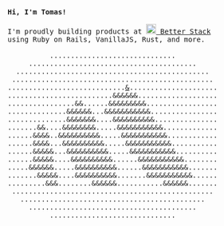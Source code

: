 <pre>
<b>Hi, I'm Tomas!</b>

I'm proudly building products at <a href="https://betterstack.com"><img src="https://github.com/gyfis/gyfis/assets/1632140/a578e5d3-7bf2-421d-b497-c2ede81c2a43" alt="betterstack" width="20" /> Better Stack
</a>using Ruby on Rails, VanillaJS, Rust, and more.

          ..............................
     ........................................
  ..............................................
 ................................................
............................<a href='https://betterstack.com/careers' title="We're hiring at Better Stack!">&</a>.....................
.........................&&&&&&...................
................&&......&&&&&&&&&.................
..............&&&&&&...&&&&&&&&&&&................
..............&&&&&&&....&&&&&&&&&&...............
.......&&....&&&&&&&&.....&&&&&&&&&&&.............
......&&&&..&&&&&&&&&&.....&&&&&&&&&&&............
......&&&&...&&&&&&&&&&.....&&&&&&&&&&&...........
......&&&&&...&&&&&&&&&&.....&&&&&&&&&&&..........
......&&&&&....&&&&&&&&&&......&&&&&&&&&&&........
.....&&&&&&.....&&&&&&&&&&......&&&&&&&&&&&.......
.......&&&&&....&&&&&&&&&&.......&&&&&&&&&&&......
.........&&&........&&&&&&...........&&&&&&.......
 ................................................
   ............................................
     ........................................
          ..............................
</pre>
